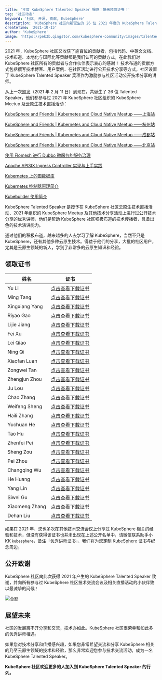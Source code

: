 ```yaml
---
title: '年度 KubeSphere Talented Speaker 揭晓！快来领取证书！'
tag: '社区动态'
keyword: '社区, 开源, 贡献, KubeSphere'
description: 'KubeSphere 社区向新诞生的 26 位 2021 年度的 KubeSphere Talented Speaker 致谢，欢迎更多的人加入到 KubeSphere Talented Speaker 的行列。'
createTime: '2021-10-15'
author: 'KubeSphere'
image: 'https://pek3b.qingstor.com/kubesphere-community/images/talented-speaker-cover.png'
---
```


2021 年，KubeSphere 社区又收获了逾百位的贡献者，包括代码、中英文文档、技术布道、本地化与国际化等贡献都是我们认可的贡献方式，在此我们对 KubeSphere 社区所有的贡献者与合作伙伴表示衷心的感谢！
技术布道的贡献方式包括撰写技术博客、用户案例、在社区活动进行公开技术分享等方式，社区设置了 KubeSphere Talented Speaker 奖项作为激励参与社区活动公开技术分享的讲师。

从上一次[颁发](https://kubesphere.io/zh/news/kubesphere-certificates/)（2021 年 2 月 11 日）到现在，共诞生了 26 位 Talented Speaker，他们都参与过 2021 年 KubeSphere 社区组织的 KubeSphere Meetup 及云原生技术直播活动：

[KubeSphere and Friends | Kubernetes and Cloud Native Meetup ——上海站](https://kubesphere.io/zh/live/meetup-shanghai/)

[KubeSphere and Friends | Kubernetes and Cloud Native Meetup ——杭州站](https://kubesphere.io/zh/live/meetup-hangzhou/)

[KubeSphere and Friends | Kubernetes and Cloud Native Meetup ——成都站](https://kubesphere.io/zh/live/meetup-chengdu/)

[KubeSphere and Friends | Kubernetes and Cloud Native Meetup ——北京站](https://kubesphere.io/zh/live/meetup-beijing/)

[使用 Flomesh 进行 Dubbo 微服务的服务治理](https://kubesphere.io/zh/live/pipy819-live/)

[Apache APISIX Ingress Controller 实现与上手实践](https://kubesphere.io/zh/live/apisix826-live/)

[Kubernetes 上的图数据库](https://kubesphere.io/zh/live/nebula0902-live/)

[Kubernetes 控制器原理简介](https://kubesphere.io/zh/live/uisee0916-live/)

[Kubebuilder 使用简介](https://kubesphere.io/zh/live/uisee0923-live/)


KubeSphere Talented Speaker 是授予在 KubeSphere 社区云原生技术直播活动、2021 年组织的 KubeSphere Meetup 及其他技术分享活动上进行过公开技术分享的优秀讲师，他们是帮助 KubeSphere 社区积极布道的技术传播者，具备出色的技术演讲能力。

通过他们的积极布道，越来越多的人去学习了解 KubeSphere，当然不只是 KubeSphere，还有其他多种云原生技术。得益于他们的分享，大批的社区用户，尤其是云原生领域的新人，学到了非常多的云原生知识和经验。


## 领取证书


| 姓名 | 证书 |
| ---- | ---- |
|Yu Li|[点击查看下载证书](https://kubesphere-community.pek3b.qingstor.com/images/speaker-liyu.png) |
|Ming Tang|[点击查看下载证书](https://kubesphere-community.pek3b.qingstor.com/images/speaker-tangming.png) |
|Xingxiang Yang|[点击查看下载证书](https://kubesphere-community.pek3b.qingstor.com/images/speaker-yangxingxiang.png) |
|Riyao Gao|[点击查看下载证书](https://kubesphere-community.pek3b.qingstor.com/images/speaker-gaoriyao.png) |
|Lijie Jiang|[点击查看下载证书](https://kubesphere-community.pek3b.qingstor.com/images/speaker-jianglijie.png)|
|Fei Xu|[点击查看下载证书](https://kubesphere-community.pek3b.qingstor.com/images/speaker-xufei.png) |
|Lei Qiao|[点击查看下载证书](https://kubesphere-community.pek3b.qingstor.com/images/speaker-qiaolei.png) |
|Ning Qi|[点击查看下载证书](https://kubesphere-community.pek3b.qingstor.com/images/speaker-qining.png) |
|Xiaofan Luan|[点击查看下载证书](https://kubesphere-community.pek3b.qingstor.com/images/speaker-luanxiaofan.png) |
|Zongwei Tan|[点击查看下载证书](https://kubesphere-community.pek3b.qingstor.com/images/speaker-tanzongwei.png) |
|Zhengjun Zhou|[点击查看下载证书](https://kubesphere-community.pek3b.qingstor.com/images/speaker-zhouzhengjun.png) |
|Ju Lou|[点击查看下载证书](https://kubesphere-community.pek3b.qingstor.com/images/speaker-louju.png) |
|Chao Zhang|[点击查看下载证书](https://kubesphere-community.pek3b.qingstor.com/images/speaker-zhangchao.png) |
|Weifeng Sheng|[点击查看下载证书](https://kubesphere-community.pek3b.qingstor.com/images/speaker-shengweifeng.png) |
|Haili Zhang|[点击查看下载证书](https://kubesphere-community.pek3b.qingstor.com/images/speaker-zhanghaili.png) |
|Yuchuan He|[点击查看下载证书](https://kubesphere-community.pek3b.qingstor.com/images/speaker-heyuchuan.png) |
|Tao Hu|[点击查看下载证书](https://kubesphere-community.pek3b.qingstor.com/images/speaker-hutao.png) |
|Zhenfei Pei|[点击查看下载证书](https://kubesphere-community.pek3b.qingstor.com/images/speaker-peizhenfei.png) |
|Sheng Zou|[点击查看下载证书](https://kubesphere-community.pek3b.qingstor.com/images/speaker-zousheng.png) |
|Pei Zhou|[点击查看下载证书](https://kubesphere-community.pek3b.qingstor.com/images/speaker-zhoupei.png) |
|Changqing Wu|[点击查看下载证书](https://kubesphere-community.pek3b.qingstor.com/images/speaker-wuchangqing.png) |
|He Huang|[点击查看下载证书](https://kubesphere-community.pek3b.qingstor.com/images/speaker-huanghe.png) |
|Yang Lin|[点击查看下载证书](https://kubesphere-community.pek3b.qingstor.com/images/speaker-linyang.png) |
|Siwei Gu|[点击查看下载证书](https://kubesphere-community.pek3b.qingstor.com/images/speaker-gusiwei.png) |
|Xiaomeng Zhang|[点击查看下载证书](https://kubesphere-community.pek3b.qingstor.com/images/speaker-zhangxiaomeng.png) |
|Dehan Liu|[点击查看下载证书](https://kubesphere-community.pek3b.qingstor.com/images/speaker-liudehan.png) |


如果在 2021 年，您也多次在其他技术交流会议上分享过 KubeSphere 相关的经验和技术，但没有获得该证书也并未出现在上述公开名单中，请微信联系助手小 KK `kubesphere`，备注「优秀讲师证书」，我们将为您定制 KubeSphere 证书与纪念周边。

## 公开致谢

KubeSphere 社区向此次获得 2021 年产生的 KubeSphere Talented Speaker 致谢，并向所有参与过 KubeSphere 社区技术交流会议及相关直播活动的小伙伴致以最诚挚的问候！

![合影](https://pek3b.qingstor.com/kubesphere-community/images/2021meetup-puzzle.png)

## 展望未来

社区的发展离不开分享和交流，技术亦如此。KubeSphere 社区很荣幸和如此多的优秀讲师相遇。

如果您对技术分享和传播感兴趣，如果您非常希望交流和分享 KubeSphere 相关的乃至云原生领域的技术和经验，那么非常欢迎您参与技术交流活动，成为一名 KubeSphere Talented Speaker。

**KubeSphere 社区欢迎更多的人加入到 KubeSphere Talented Speaker 的行列。**
